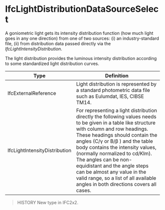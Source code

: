 # IfcLightDistributionDataSourceSelect

A goniometric light gets its intensity distribution function (how much light goes in any one direction) from one of two sources: (i) an industry-standard file, (ii) from distribution data passed directly via the _IfcLightIntensityDistribution_.

The light distribution provides the luminous intensity distribution according to some standardized light distribution curves.

Type | Definition
--- | ---
IfcExternalReference | Light distribution is represented by a standard photometric data file such as Eulumdat, IES, CIBSE TM14. 
IfcLightIntensityDistribution | For representing a light distribution directly the following values needs to be given in a table like structure with column and row headings. These headings should contain the angles (C/&#947; or B/&#946; ) and the table body contains the intensity values, (normally normalized to cd/Klm). The angles can be non- equidistant and the angle steps can be almost any value in the valid range, so a list of all available angles in both directions covers all cases.

> HISTORY  New type in IFC2x2.
